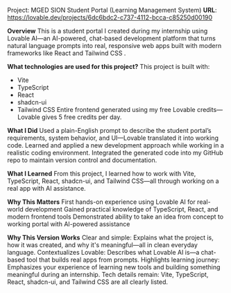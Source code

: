 
Project: MGED SION Student Portal (Learning Management System)
**URL**: https://lovable.dev/projects/6dc6bdc2-c737-4112-bcca-c85250d00190

**Overview**
This is a student portal I created during my internship using Lovable AI—an AI-powered, chat-based development platform that turns natural language prompts into real, responsive web apps built with modern frameworks like React and Tailwind CSS .

**What technologies are used for this project?**
This project is built with:
- Vite
- TypeScript
- React
- shadcn-ui
- Tailwind CSS
Entire frontend generated using my free Lovable credits—Lovable gives 5 free credits per day.

**What I Did**
Used a plain-English prompt to describe the student portal’s requirements, system behavior, and UI—Lovable translated it into working code.
Learned and applied a new development approach while working in a realistic coding environment.
Integrated the generated code into my GitHub repo to maintain version control and documentation.

**What I Learned**
From this project, I learned how to work with Vite, TypeScript, React, shadcn-ui, and Tailwind CSS—all through working on a real app with AI assistance.

**Why This Matters**
First hands-on experience using Lovable AI for real-world development
Gained practical knowledge of TypeScript, React, and modern frontend tools
Demonstrated ability to take an idea from concept to working portal with AI-powered assistance

**Why This Version Works**
Clear and simple: Explains what the project is, how it was created, and why it's meaningful—all in clean everyday language.
Contextualizes Lovable: Describes what Lovable AI is—a chat-based tool that builds real apps from prompts.
Highlights learning journey: Emphasizes your experience of learning new tools and building something meaningful during an internship.
Tech details remain: Vite, TypeScript, React, shadcn-ui, and Tailwind CSS are all clearly listed.
